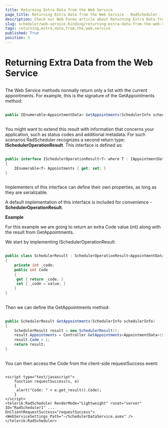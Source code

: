 ```yaml
---
title: Returning Extra Data from the Web Service
page_title: Returning Extra Data from the Web Service - RadScheduler
description: Check our Web Forms article about Returning Extra Data from the Web Service.
slug: scheduler/web-service-binding/returning-extra-data-from-the-web-service
tags: returning,extra,data,from,the,web,service
published: True
position: 5
---
```


# Returning Extra Data from the Web Service



## 

The Web Service methods normally return only a list with the current appointments. For example, this is the signature of the GetAppointments method:

````C#
	
public IEnumerable<AppointmentData> GetAppointments(SchedulerInfo schedulerInfo) 
			
````



You might want to extend this result with information that concerns your application, such as status codes and additional metadata. For such scenarios RadScheduler recognizes a second return type: **ISchedulerOperationResult**. This interface is defined as:

````C#
	
public interface ISchedulerOperationResult<T> where T : IAppointmentData
{
	IEnumerable<T> Appointments { get; set; }
} 
		
````



Implementers of this interface can define their own properties, as long as they are serializable.

A default implementation of this interface is included for convenience - **SchedulerOperationResult**.

**Example**

For this example we are going to return an extra Code value (int) along with the result from GetAppointments.

We start by implementing ISchedulerOperationResult:

````C#
	     
public class SchedulerResult : SchedulerOperationResult<AppointmentData>
{
	private int _code;
	public int Code
	{
	 get { return _code; }
	 set { _code = value; }
	}
}
				
````



Then we can define the GetAppointments method:

````C#
	
public SchedulerResult GetAppointments(SchedulerInfo schedulerInfo)
{
	SchedulerResult result = new SchedulerResult();
	result.Appointments = Controller.GetAppointments<AppointmentData>(schedulerInfo);
	result.Code = 1;
	return result;
}
	
````



You can then access the Code from the client-side requestSuccess event:

````ASPNET
	     
<script type="text/javascript">
	function requestSuccess(s, e)
	{
	 alert("Code: " + e.get_result().Code);
	}
</script>
<telerik:RadScheduler RenderMode="Lightweight" runat="server" ID="RadScheduler1" ...
OnClientRequestSuccess="requestSuccess">
<WebServiceSettings Path="~/SchedulerDataService.asmx" />
</telerik:RadScheduler>
				
````


